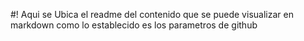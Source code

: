 
#! Aqui se Ubica el readme del contenido que se puede visualizar en markdown como lo establecido es los parametros de github